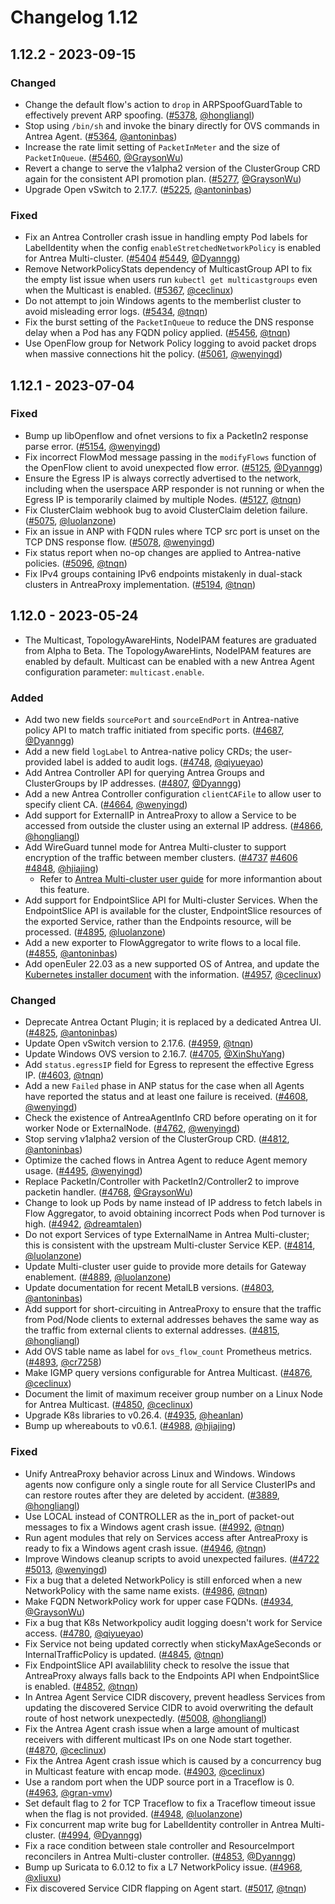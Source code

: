 # Changelog 1.12

## 1.12.2 - 2023-09-15

### Changed

- Change the default flow's action to `drop` in ARPSpoofGuardTable to effectively prevent ARP spoofing. ([#5378](https://github.com/antrea-io/antrea/pull/5378), [@hongliangl])
- Stop using `/bin/sh` and invoke the binary directly for OVS commands in Antrea Agent. ([#5364](https://github.com/antrea-io/antrea/pull/5364), [@antoninbas])
- Increase the rate limit setting of `PacketInMeter` and the size of `PacketInQueue`. ([#5460](https://github.com/antrea-io/antrea/pull/5460), [@GraysonWu])
- Revert a change to serve the v1alpha2 version of the ClusterGroup CRD again for the consistent API promotion plan. ([#5277](https://github.com/antrea-io/antrea/pull/5277), [@GraysonWu])
- Upgrade Open vSwitch to 2.17.7. ([#5225](https://github.com/antrea-io/antrea/pull/5225), [@antoninbas])

### Fixed

- Fix an Antrea Controller crash issue in handling empty Pod labels for LabelIdentity when the config `enableStretchedNetworkPolicy` is enabled for Antrea Multi-cluster. ([#5404](https://github.com/antrea-io/antrea/pull/5404) [#5449](https://github.com/antrea-io/antrea/pull/5449), [@Dyanngg])
- Remove NetworkPolicyStats dependency of MulticastGroup API to fix the empty list issue when users run `kubectl get multicastgroups` even when the Multicast is enabled. ([#5367](https://github.com/antrea-io/antrea/pull/5367), [@ceclinux])
- Do not attempt to join Windows agents to the memberlist cluster to avoid misleading error logs. ([#5434](https://github.com/antrea-io/antrea/pull/5434), [@tnqn])
- Fix the burst setting of the `PacketInQueue` to reduce the DNS response delay when a Pod has any FQDN policy applied. ([#5456](https://github.com/antrea-io/antrea/pull/5456), [@tnqn])
- Use OpenFlow group for Network Policy logging to avoid packet drops when massive connections hit the policy. ([#5061](https://github.com/antrea-io/antrea/pull/5061), [@wenyingd])

## 1.12.1 - 2023-07-04

### Fixed

- Bump up libOpenflow and ofnet versions to fix a PacketIn2 response parse error. ([#5154](https://github.com/antrea-io/antrea/pull/5154), [@wenyingd])
- Fix incorrect FlowMod message passing in the `modifyFlows` function of the OpenFlow client to avoid unexpected flow error. ([#5125](https://github.com/antrea-io/antrea/pull/5125), [@Dyanngg])
- Ensure the Egress IP is always correctly advertised to the network, including when the userspace ARP responder is not running or when the Egress IP is temporarily claimed by multiple Nodes. ([#5127](https://github.com/antrea-io/antrea/pull/5127), [@tnqn])
- Fix ClusterClaim webhook bug to avoid ClusterClaim deletion failure. ([#5075](https://github.com/antrea-io/antrea/pull/5075), [@luolanzone])
- Fix an issue in ANP with FQDN rules where TCP src port is unset on the TCP DNS response flow. ([#5078](https://github.com/antrea-io/antrea/pull/5078), [@wenyingd])
- Fix status report when no-op changes are applied to Antrea-native policies. ([#5096](https://github.com/antrea-io/antrea/pull/5096), [@tnqn])
- Fix IPv4 groups containing IPv6 endpoints mistakenly in dual-stack clusters in AntreaProxy implementation. ([#5194](https://github.com/antrea-io/antrea/pull/5194), [@tnqn])

## 1.12.0 - 2023-05-24

- The Multicast, TopologyAwareHints, NodeIPAM features are graduated from Alpha to Beta. The TopologyAwareHints, NodeIPAM features are enabled by default. Multicast can be enabled with a new Antrea Agent configuration parameter: `multicast.enable`.

### Added

- Add two new fields `sourcePort` and `sourceEndPort` in Antrea-native policy API to match traffic initiated from specific ports. ([#4687](https://github.com/antrea-io/antrea/pull/4687), [@Dyanngg])
- Add a new field `logLabel` to Antrea-native policy CRDs; the user-provided label is added to audit logs. ([#4748](https://github.com/antrea-io/antrea/pull/4748), [@qiyueyao])
- Add Antrea Controller API for querying Antrea Groups and ClusterGroups by IP addresses. ([#4807](https://github.com/antrea-io/antrea/pull/4807), [@Dyanngg])
- Add a new Antrea Controller configuration `clientCAFile` to allow user to specify client CA. ([#4664](https://github.com/antrea-io/antrea/pull/4664), [@wenyingd])
- Add support for ExternalIP in AntreaProxy to allow a Service to be accessed from outside the cluster using an external IP address. ([#4866](https://github.com/antrea-io/antrea/pull/4866), [@hongliangl])
- Add WireGuard tunnel mode for Antrea Multi-cluster to support encryption of the traffic between member clusters. ([#4737](https://github.com/antrea-io/antrea/pull/4737) [#4606](https://github.com/antrea-io/antrea/pull/4606) [#4848](https://github.com/antrea-io/antrea/pull/4848), [@hjiajing])
  * Refer to [Antrea Multi-cluster user guide](../docs/multicluster/user-guide.md) for more informantion about this feature.
- Add support for EndpointSlice API for Multi-cluster Services. When the EndpointSlice API is available for the cluster, EndpointSlice resources of the exported Service, rather than the Endpoints resource, will be processed. ([#4895](https://github.com/antrea-io/antrea/pull/4895), [@luolanzone])
- Add a new exporter to FlowAggregator to write flows to a local file. ([#4855](https://github.com/antrea-io/antrea/pull/4855), [@antoninbas])
- Add openEuler 22.03 as a new supported OS of Antrea, and update the [Kubernetes installer document](../docs/kubernetes-installers.md) with the information. ([#4957](https://github.com/antrea-io/antrea/pull/4957), [@ceclinux])

### Changed

- Deprecate Antrea Octant Plugin; it is replaced by a dedicated Antrea UI. ([#4825](https://github.com/antrea-io/antrea/pull/4825), [@antoninbas])
- Update Open vSwitch version to 2.17.6. ([#4959](https://github.com/antrea-io/antrea/pull/4959), [@tnqn])
- Update Windows OVS version to 2.16.7. ([#4705](https://github.com/antrea-io/antrea/pull/4705), [@XinShuYang])
- Add `status.egressIP` field for Egress to represent the effective Egress IP. ([#4603](https://github.com/antrea-io/antrea/pull/4603), [@tnqn])
- Add a new `Failed` phase in ANP status for the case when all Agents have reported the status and at least one failure is received. ([#4608](https://github.com/antrea-io/antrea/pull/4608), [@wenyingd])
- Check the existence of AntreaAgentInfo CRD before operating on it for worker Node or ExternalNode. ([#4762](https://github.com/antrea-io/antrea/pull/4762), [@wenyingd])
- Stop serving v1alpha2 version of the ClusterGroup CRD. ([#4812](https://github.com/antrea-io/antrea/pull/4812), [@antoninbas])
- Optimize the cached flows in Antrea Agent to reduce Agent memory usage. ([#4495](https://github.com/antrea-io/antrea/pull/4495), [@wenyingd])
- Replace PacketIn/Controller with PacketIn2/Controller2 to improve packetin handler. ([#4768](https://github.com/antrea-io/antrea/pull/4768), [@GraysonWu])
- Change to look up Pods by name instead of IP address to fetch labels in Flow Aggregator, to avoid obtaining incorrect Pods when Pod turnover is high. ([#4942](https://github.com/antrea-io/antrea/pull/4942), [@dreamtalen])
- Do not export Services of type ExternalName in Antrea Multi-cluster; this is consistent with the upstream Multi-cluster Service KEP. ([#4814](https://github.com/antrea-io/antrea/pull/4814), [@luolanzone])
- Update Multi-cluster user guide to provide more details for Gateway enablement. ([#4889](https://github.com/antrea-io/antrea/pull/4889), [@luolanzone])
- Update documentation for recent MetalLB versions. ([#4803](https://github.com/antrea-io/antrea/pull/4803), [@antoninbas])
- Add support for short-circuiting in AntreaProxy to ensure that the traffic from Pod/Node clients to
external addresses behaves the same way as the traffic from external clients to external addresses. ([#4815](https://github.com/antrea-io/antrea/pull/4815), [@hongliangl])
- Add OVS table name as label for `ovs_flow_count` Prometheus metrics. ([#4893](https://github.com/antrea-io/antrea/pull/4893), [@cr7258])
- Make IGMP query versions configurable for Antrea Multicast. ([#4876](https://github.com/antrea-io/antrea/pull/4876), [@ceclinux])
- Document the limit of maximum receiver group number on a Linux Node for Antrea Multicast. ([#4850](https://github.com/antrea-io/antrea/pull/4850), [@ceclinux])
- Upgrade K8s libraries to v0.26.4. ([#4935](https://github.com/antrea-io/antrea/pull/4935), [@heanlan])
- Bump up whereabouts to v0.6.1. ([#4988](https://github.com/antrea-io/antrea/pull/4988), [@hjiajing])

### Fixed

- Unify AntreaProxy behavior across Linux and Windows. Windows agents now configure only a single route for
all Service ClusterIPs and can restore routes after they are deleted by accident. ([#3889](https://github.com/antrea-io/antrea/pull/3889), [@hongliangl])
- Use LOCAL instead of CONTROLLER as the in_port of packet-out messages to fix a Windows agent crash issue. ([#4992](https://github.com/antrea-io/antrea/pull/4992), [@tnqn])
- Run agent modules that rely on Services access after AntreaProxy is ready to fix a Windows agent crash issue. ([#4946](https://github.com/antrea-io/antrea/pull/4946), [@tnqn])
- Improve Windows cleanup scripts to avoid unexpected failures. ([#4722](https://github.com/antrea-io/antrea/pull/4722) [#5013](https://github.com/antrea-io/antrea/pull/5013), [@wenyingd])
- Fix a bug that a deleted NetworkPolicy is still enforced when a new NetworkPolicy with the same name exists. ([#4986](https://github.com/antrea-io/antrea/pull/4986), [@tnqn])
- Make FQDN NetworkPolicy work for upper case FQDNs. ([#4934](https://github.com/antrea-io/antrea/pull/4934), [@GraysonWu])
- Fix a bug that K8s Networkpolicy audit logging doesn't work for Service access. ([#4780](https://github.com/antrea-io/antrea/pull/4780), [@qiyueyao])
- Fix Service not being updated correctly when stickyMaxAgeSeconds or InternalTrafficPolicy is updated. ([#4845](https://github.com/antrea-io/antrea/pull/4845), [@tnqn])
- Fix EndpointSlice API availablility check to resolve the issue that AntreaProxy always falls back to the Endpoints API when EndpointSlice is enabled. ([#4852](https://github.com/antrea-io/antrea/pull/4852), [@tnqn])
- In Antrea Agent Service CIDR discovery, prevent headless Services from updating the discovered Service CIDR to avoid overwriting the default route of host network unexpectedly. ([#5008](https://github.com/antrea-io/antrea/pull/5008), [@hongliangl])
- Fix the Antrea Agent crash issue when a large amount of multicast receivers with different multicast IPs on one Node start together. ([#4870](https://github.com/antrea-io/antrea/pull/4870), [@ceclinux])
- Fix the Antrea Agent crash issue which is caused by a concurrency bug in Multicast feature with encap mode. ([#4903](https://github.com/antrea-io/antrea/pull/4903), [@ceclinux])
- Use a random port when the UDP source port in a Traceflow is 0. ([#4963](https://github.com/antrea-io/antrea/pull/4963), [@gran-vmv])
- Set default flag to 2 for TCP Traceflow to fix a Traceflow timeout issue when the flag is not provided. ([#4948](https://github.com/antrea-io/antrea/pull/4948), [@luolanzone])
- Fix concurrent map write bug for LabelIdentity controller in Antrea Multi-cluster. ([#4994](https://github.com/antrea-io/antrea/pull/4994), [@Dyanngg])
- Fix a race condition between stale controller and ResourceImport reconcilers in Antrea Multi-cluster controller. ([#4853](https://github.com/antrea-io/antrea/pull/4853), [@Dyanngg])
- Bump up Suricata to 6.0.12 to fix a L7 NetworkPolicy issue. ([#4968](https://github.com/antrea-io/antrea/pull/4968), [@xliuxu])
- Fix discovered Service CIDR flapping on Agent start. ([#5017](https://github.com/antrea-io/antrea/pull/5017), [@tnqn])

[@antoninbas]: https://github.com/antoninbas
[@ceclinux]: https://github.com/ceclinux
[@cr7258]: https://github.com/cr7258
[@dreamtalen]: https://github.com/dreamtalen
[@Dyanngg]: https://github.com/Dyanngg
[@gran-vmv]: https://github.com/gran-vmv
[@GraysonWu]: https://github.com/GraysonWu
[@heanlan]: https://github.com/heanlan
[@hongliangl]: https://github.com/hongliangl
[@hjiajing]: https://github.com/hjiajing
[@luolanzone]: https://github.com/luolanzone
[@qiyueyao]: https://github.com/qiyueyao
[@tnqn]: https://github.com/tnqn
[@XinShuYang]: https://github.com/XinShuYang
[@wenyingd]: https://github.com/wenyingd
[@xliuxu]: https://github.com/xliuxu

